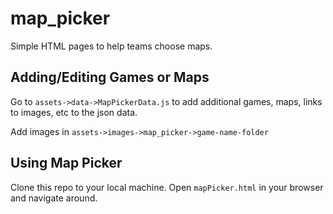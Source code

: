 # map_picker
Simple HTML pages to help teams choose maps.

## Adding/Editing Games or Maps
Go to `assets->data->MapPickerData.js` to add additional games, maps, links to images, etc to the json data.

Add images in `assets->images->map_picker->game-name-folder`

## Using Map Picker
Clone this repo to your local machine. Open `mapPicker.html` in your browser and navigate around.


